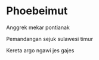 # Phoebeimut

Anggrek mekar pontianak

Pemandangan sejuk sulawesi timur

Kereta argo ngawi jes gajes
